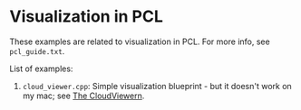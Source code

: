 # Visualization in PCL

These examples are related to visualization in PCL.
For more info, see `pcl_guide.txt`.

List of examples:

1. `cloud_viewer.cpp`: Simple visualization blueprint - but it doesn't work on my mac; see [The CloudViewern](https://pcl.readthedocs.io/projects/tutorials/en/latest/cloud_viewer.html#cloud-viewer).

